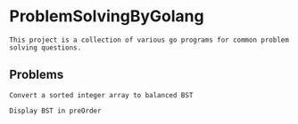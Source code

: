 # ProblemSolvingByGolang

```
This project is a collection of various go programs for common problem solving questions.
```

## Problems
```
Convert a sorted integer array to balanced BST
```
```
Display BST in preOrder
```